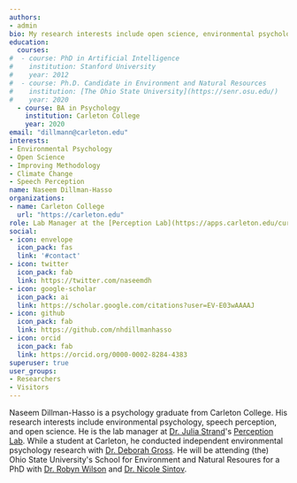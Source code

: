 ```yaml
---
authors:
- admin
bio: My research interests include open science, environmental psychology, and speech perception.
education:
  courses:
#  - course: PhD in Artificial Intelligence
#    institution: Stanford University
#    year: 2012
#  - course: Ph.D. Candidate in Environment and Natural Resources
#    institution: [The Ohio State University](https://senr.osu.edu/)
#    year: 2020
  - course: BA in Psychology
    institution: Carleton College
    year: 2020
email: "dillmann@carleton.edu"
interests:
- Environmental Psychology
- Open Science
- Improving Methodology
- Climate Change
- Speech Perception
name: Naseem Dillman-Hasso
organizations:
- name: Carleton College
  url: "https://carleton.edu"
role: Lab Manager at the [Perception Lab](https://apps.carleton.edu/curricular/psyc/perception/)
social:
- icon: envelope
  icon_pack: fas
  link: '#contact'
- icon: twitter
  icon_pack: fab
  link: https://twitter.com/naseemdh
- icon: google-scholar
  icon_pack: ai
  link: https://scholar.google.com/citations?user=EV-E03wAAAAJ
- icon: github
  icon_pack: fab
  link: https://github.com/nhdillmanhasso
- icon: orcid
  icon_pack: fab
  link: https://orcid.org/0000-0002-8284-4383
superuser: true
user_groups:
- Researchers
- Visitors
---
```


Naseem Dillman-Hasso is a psychology graduate from Carleton College. His research interests include environmental psychology, speech perception, and open science. He is the lab manager at [Dr. Julia Strand](https://apps.carleton.edu/curricular/psyc/jstrand/)'s [Perception Lab](https://apps.carleton.edu/curricular/psyc/perception/). While a student at Carleton, he conducted independent environmental psychology research with [Dr. Deborah Gross](https://apps.carleton.edu/profiles/dgross/). He will be attending (the) Ohio State University's School for Environment and Natural Resoures for a PhD with [Dr. Robyn Wilson](https://senr.osu.edu/our-people/robyn-s-wilson) and [Dr. Nicole Sintov](https://senr.osu.edu/our-people/nicole-sintov).
